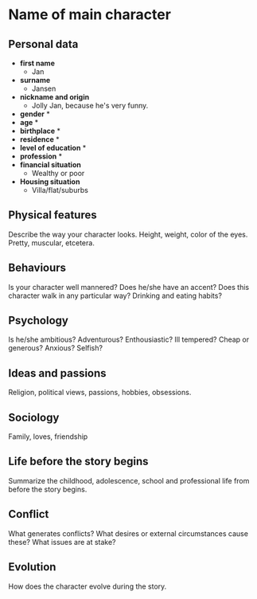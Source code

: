 # Name of main character

## Personal data

* **first name**
  * Jan
* **surname**
  * Jansen
* **nickname and origin**
  * Jolly Jan, because he's very funny.
* **gender**
  * 
* **age**
  * 
* **birthplace**
  * 
* **residence**
  * 
* **level of education**
  * 
* **profession**
  * 
* **financial situation**
  * Wealthy or poor
* **Housing situation**
  * Villa/flat/suburbs

## Physical features

Describe the way your character looks. Height, weight, color of the eyes. Pretty, muscular, etcetera.

## Behaviours

Is your character well mannered? Does he/she have an accent? Does this character walk in any particular way? Drinking and eating habits?

## Psychology

Is he/she ambitious? Adventurous? Enthousiastic? Ill tempered? Cheap or generous? Anxious? Selfish?

## Ideas and passions

Religion, political views, passions, hobbies, obsessions.

## Sociology

Family, loves, friendship

## Life before the story begins

Summarize the childhood, adolescence, school and professional life from before the story begins.

## Conflict

What generates conflicts? What desires or external circumstances cause these? What issues are at stake?

## Evolution

How does the character evolve during the story.
